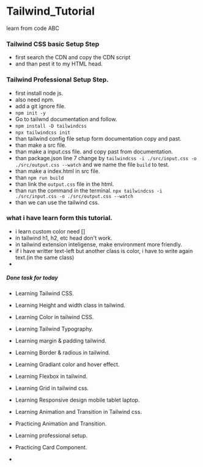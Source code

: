 # Tailwind_Tutorial
learn from code ABC

### Tailwind CSS basic Setup Step
- first search the CDN and copy the CDN script
- and than pest it to my HTML head.

### Tailwind Professional Setup Step.
- first install node js.
- also need npm.
- add a git ignore file.
- `npm init -y`
- Go to tailwnd documentation and follow.
- `npm install -D tailwindcss`
- `npx tailwindcss init`
- than tailwind config file setup form documentation copy and past.
- than make a src file.
- than make a input.css file. and copy past from documentation.
- than package.json line 7 change by `tailwindcss -i ./src/input.css -o ./src/output.css --watch` and we name the file `build` to test.
- than make a index.html in src file.
- than `npm run build` 
- than link the `output.css` file in the html.
- than run the command in the terminal. `npx tailwindcss -i ./src/input.css -o ./src/output.css --watch`
- than we can use the tailwind css.


### what i have learn form this tutorial.
- i learn custom color need []
- in tailwind h1, h2, etc head don't work.
- in tailwind extension inteligense, make environment more friendly.
- if i have writter text-left but another class is color, i have to write again text.(in the same class)
- 


##### Done task for today
- Learning Tailwind CSS.
- Learning Height and width class in tailwind.
- Learning Color in tailwind CSS.
- Learning Tailwind Typography.
- Learning margin & padding tailwind.
- Learning Border & radious in tailwind.
- Learning Gradiant color and hover effect.
- Learning Flexbox in tailwind.
- Learning Grid in tailwind css.
- Learning Responsive design mobile tablet laptop.

- Learning Animation and Transition in Tailwind css.
- Practicing Animation and Transition.
- Learning professional setup.
- Practicing Card Component.
- 